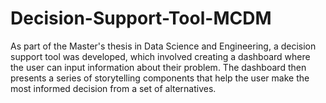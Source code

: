 # Decision-Support-Tool-MCDM

As part of the Master's thesis in Data Science and Engineering, a decision support tool was developed, which involved creating a dashboard where the user can input information about their problem. The dashboard then presents a series of storytelling components that help the user make the most informed decision from a set of alternatives.
